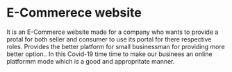 # E-Commerece website 
It is an E-Commerce website made for a company who wants to provide a protal for both seller and consumer to use its portal for there respective roles.
Provides the better platform for small businessman for providing more better option.. In this Covid-19 time time to make our businees an online platformm mode which is a good and appropritate manner.
